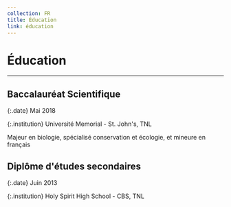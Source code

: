 ```yaml
---
collection: FR
title: Éducation
link: éducation
---
```


# Éducation

---

## Baccalauréat Scientifique

{:.date}
Mai 2018

{:.institution}
Université Memorial - St. John's, TNL

Majeur en biologie, spécialisé conservation et écologie, et mineure en français

## Diplôme d'études secondaires

{:.date}
Juin 2013

{:.institution}
Holy Spirit High School - CBS, TNL

